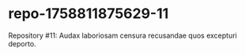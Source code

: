 # repo-1758811875629-11
Repository #11: Audax laboriosam censura recusandae quos excepturi deporto.
